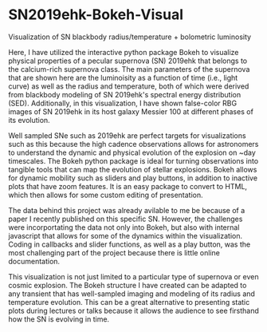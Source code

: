 # SN2019ehk-Bokeh-Visual

Visualization of SN blackbody radius/temperature + bolometric luminosity

Here, I have utilized the interactive python package Bokeh to visualize physical properties of a pecular supernova (SN) 2019ehk that belongs to the calcium-rich supernova class. The main parameters of the supernova that are shown here are the luminoisity as a function of time (i.e., light curve) as well as the radius and temperature, both of which were derived from blackbody modeling of SN 2019ehk's spectral energy distribution (SED). Additionally, in this visualization, I have shown false-color RBG images of SN 2019ehk in its host galaxy Messier 100 at different phases of its evolution.

Well sampled SNe such as 2019ehk are perfect targets for visualizations such as this because the high cadence observations allows for astronomers to understand the dynamic and physical evolution of the explosion on ~day timescales. The Bokeh python package is ideal for turning observations into tangible tools that can map the evolution of stellar explosions. Bokeh allows for dynamic mobility such as sliders and play buttons, in addition to inactive plots that have zoom features. It is an easy package to convert to HTML, which then allows for some custom editing of presentation. 

The data behind this project was already avilable to me be because of a paper I recently published on this specific SN. However, the challenges were incorportating the data not only into Bokeh, but also with internal javascript that allows for some of the dynamics within the visualization. Coding in callbacks and slider functions, as well as a play button, was the most challenging part of the project because there is little online documentation. 

This visualization is not just limited to a particular type of supernova or even cosmic explosion. The Bokeh structure I have created can be adapted to any transient that has well-sampled imaging and modeling of its radius and temperature evolution. This can be a great alternative to presenting static plots during lectures or talks because it allows the audience to see firsthand how the SN is evolving in time. 
